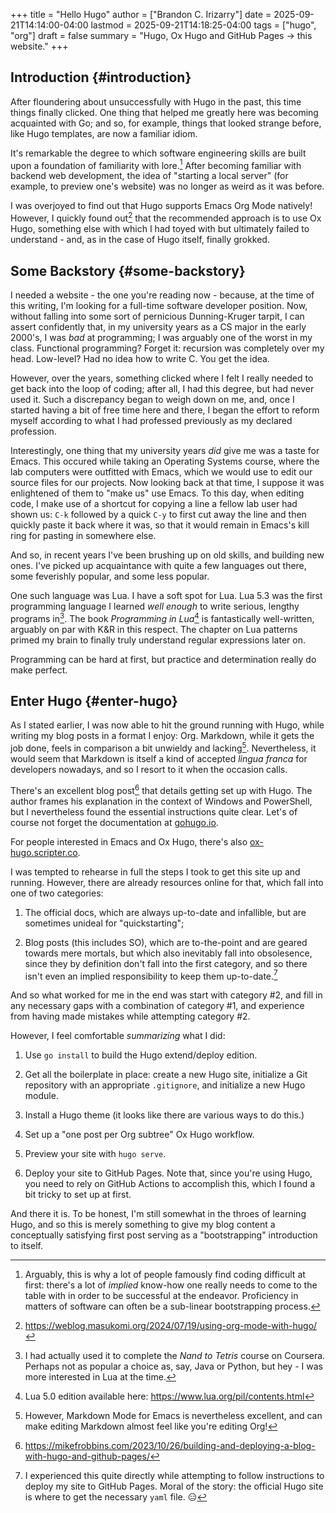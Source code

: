 +++
title = "Hello Hugo"
author = ["Brandon C. Irizarry"]
date = 2025-09-21T14:14:00-04:00
lastmod = 2025-09-21T14:18:25-04:00
tags = ["hugo", "org"]
draft = false
summary = "Hugo, Ox Hugo and GitHub Pages → this website."
+++

## Introduction {#introduction}

After floundering about unsuccessfully with Hugo in the past, this
time things finally clicked. One thing that helped me greatly here
was becoming acquainted with Go; and so, for example, things that
looked strange before, like Hugo templates, are now a familiar
idiom.

It's remarkable the degree to which software engineering skills are
built upon a foundation of familiarity with lore.[^fn:1] After
becoming familiar with backend web development, the idea of
"starting a local server" (for example, to preview one's website)
was no longer as weird as it was before.

I was overjoyed to find out that Hugo supports Emacs Org Mode
natively! However, I quickly found out[^fn:2] that the recommended
approach is to use Ox Hugo, something else with which I had toyed
with but ultimately failed to understand - and, as in the case of
Hugo itself, finally grokked.


## Some Backstory {#some-backstory}

I needed a website - the one you're reading now - because, at the
time of this writing, I'm looking for a full-time software
developer position.  Now, without falling into some sort of
pernicious Dunning-Kruger tarpit, I can assert confidently that, in
my university years as a CS major in the early 2000's, I was _bad_
at programming; I was arguably one of the worst in my
class. Functional programming? Forget it: recursion was completely
over my head. Low-level? Had no idea how to write C. You get the
idea.

However, over the years, something clicked where I felt I really
needed to get back into the loop of coding; after all, I had this
degree, but had never used it. Such a discrepancy began to weigh
down on me, and, once I started having a bit of free time here and
there, I began the effort to reform myself according to what I had
professed previously as my declared profession.

Interestingly, one thing that my university years _did_ give me was
a taste for Emacs. This occured while taking an Operating Systems
course, where the lab computers were outfitted with Emacs, which we
would use to edit our source files for our projects. Now looking
back at that time, I suppose it was enlightened of them to "make
us" use Emacs. To this day, when editing code, I make use of a
shortcut for copying a line a fellow lab user had shown us: `C-k`
followed by a quick `C-y` to first cut away the line and then
quickly paste it back where it was, so that it would remain in
Emacs's kill ring for pasting in somewhere else.

And so, in recent years I've been brushing up on old skills, and
building new ones. I've picked up acquaintance with quite a few
languages out there, some feverishly popular, and some less
popular.

One such language was Lua. I have a soft spot for Lua. Lua 5.3 was
the first programming language I learned _well enough_ to write
serious, lengthy programs in[^fn:3]. The book _Programming in Lua_[^fn:4] is
fantastically well-written, arguably on par with K&amp;R in this
respect. The chapter on Lua patterns primed my brain to finally
truly understand regular expressions later on.

Programming can be hard at first, but practice and determination
really do make perfect.


## Enter Hugo {#enter-hugo}

As I stated earlier, I was now able to hit the ground running with
Hugo, while writing my blog posts in a format I enjoy:
Org. Markdown, while it gets the job done, feels in comparison a
bit unwieldy and lacking[^fn:5]. Nevertheless, it would seem that Markdown
is itself a kind of accepted _lingua franca_ for developers
nowadays, and so I resort to it when the occasion calls.

There's an excellent blog post[^fn:6] that details getting set up
with Hugo. The author frames his explanation in the context of
Windows and PowerShell, but I nevertheless found the essential
instructions quite clear. Let's of course not forget the
documentation at [gohugo.io](https://gohugo.io).

For people interested in Emacs and Ox Hugo, there's also
[ox-hugo.scripter.co](https://ox-hugo.scripter.co/).

I was tempted to rehearse in full the steps I took to get this site
up and running. However, there are already resources online for
that, which fall into one of two categories:

1.  The official docs, which are always up-to-date and infallible,
    but are sometimes unideal for "quickstarting";

2.  Blog posts (this includes SO), which are to-the-point and are
    geared towards mere mortals, but which also inevitably fall into
    obsolesence, since they by definition don't fall into the first
    category, and so there isn't even an implied responsibility to
    keep them up-to-date.[^fn:7]

And so what worked for me in the end was start with category #2,
and fill in any necessary gaps with a combination of category #1,
and experience from having made mistakes while attempting category
\#2.

However, I feel comfortable _summarizing_ what I did:

1.  Use `go install` to build the Hugo extend/deploy edition.

2.  Get all the boilerplate in place: create a new Hugo site,
    initialize a Git repository with an appropriate `.gitignore`,
    and initialize a new Hugo module.

3.  Install a Hugo theme (it looks like there are various ways to do
    this.)

4.  Set up a "one post per Org subtree" Ox Hugo workflow.

5.  Preview your site with `hugo serve`.

6.  Deploy your site to GitHub Pages. Note that, since you're using
    Hugo, you need to rely on GitHub Actions to accomplish this,
    which I found a bit tricky to set up at first.

And there it is. To be honest, I'm still somewhat in the throes of
learning Hugo, and so this is merely something to give my blog
content a conceptually satisfying first post serving as a
"bootstrapping" introduction to itself.

[^fn:1]: Arguably, this is why a lot of people famously find coding
    difficult at first: there's a lot of _implied_ know-how one really
    needs to come to the table with in order to be successful at the
    endeavor. Proficiency in matters of software can often be a sub-linear
    bootstrapping process.
[^fn:2]: <https://weblog.masukomi.org/2024/07/19/using-org-mode-with-hugo/>
[^fn:3]: I had actually used it to complete the _Nand to Tetris_ course
    on Coursera. Perhaps not as popular a choice as, say, Java or Python,
    but hey - I was more interested in Lua at the time.
[^fn:4]: Lua 5.0 edition available here: <https://www.lua.org/pil/contents.html>
[^fn:5]: However, Markdown Mode for Emacs is nevertheless excellent, and
    can make editing Markdown almost feel like you're editing Org!
[^fn:6]: <https://mikefrobbins.com/2023/10/26/building-and-deploying-a-blog-with-hugo-and-github-pages/>
[^fn:7]: I experienced this quite directly while attempting to follow
    instructions to deploy my site to GitHub Pages. Moral of the story:
    the official Hugo site is where to get the necessary `yaml` file. 😑
